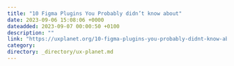 ```yaml
---
title: "10 Figma Plugins You Probably didn’t know about"
date: 2023-09-06 15:08:06 +0000
dateadded: 2023-09-07 00:00:50 +0100
description: ""
link: "https://uxplanet.org/10-figma-plugins-you-probably-didnt-know-about-d8980df8b5d2?source=rss----819cc2aaeee0---4"
category:
directory: _directory/ux-planet.md
---
```

